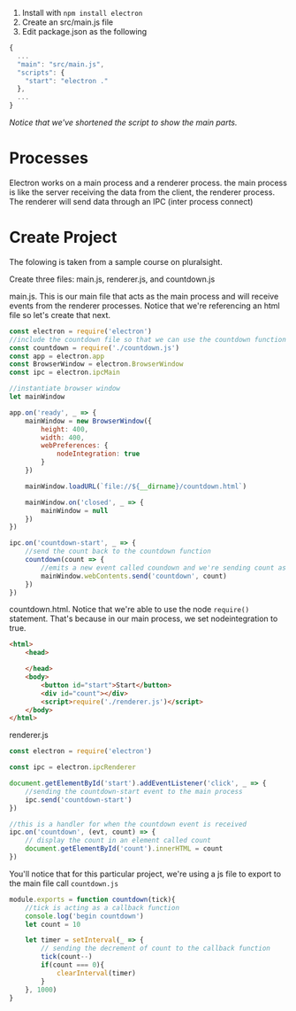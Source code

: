 1. Install with `npm install electron`
2. Create an src/main.js file
3. Edit package.json as the following

```js
{
  ...
  "main": "src/main.js",
  "scripts": {
    "start": "electron ."
  },
  ...
}
```
*Notice that we've shortened the script to show the main parts.*

# Processes

Electron works on a main process and a renderer process. the main process is like the server receiving the data from the client, the renderer process. The renderer will send data through an IPC (inter process connect)

# Create Project

The folowing is taken from a sample course on pluralsight.

Create three files: main.js, renderer.js, and countdown.js

main.js. This is our main file that acts as the main process and will receive events from the renderer processes. Notice that we're referencing an html file so let's create that next.

```js
const electron = require('electron')
//include the countdown file so that we can use the countdown function
const countdown = require('./countdown.js')
const app = electron.app
const BrowserWindow = electron.BrowserWindow
const ipc = electron.ipcMain

//instantiate browser window
let mainWindow

app.on('ready', _ => {
    mainWindow = new BrowserWindow({
        height: 400,
        width: 400,
        webPreferences: {
            nodeIntegration: true
        }
    })

    mainWindow.loadURL(`file://${__dirname}/countdown.html`)

    mainWindow.on('closed', _ => {
        mainWindow = null
    })
})

ipc.on('countdown-start', _ => {
    //send the count back to the countdown function
    countdown(count => {
        //emits a new event called coundown and we're sending count as the argument
        mainWindow.webContents.send('countdown', count)
    })
})
```

countdown.html. Notice that we're able to use the node `require()` statement. That's because in our main process, we set nodeintegration to true.

```html
<html>
    <head>

    </head>
    <body>
        <button id="start">Start</button>
        <div id="count"></div>
        <script>require('./renderer.js')</script>
    </body>
</html>
```

renderer.js

```js
const electron = require('electron')

const ipc = electron.ipcRenderer

document.getElementById('start').addEventListener('click', _ => {
    //sending the countdown-start event to the main process
    ipc.send('countdown-start')
})

//this is a handler for when the countdown event is received
ipc.on('countdown', (evt, count) => {
    // display the count in an element called count
    document.getElementById('count').innerHTML = count
})
```

You'll notice that for this particular project, we're using a js file to export to the main file call `countdown.js`

```js
module.exports = function countdown(tick){
    //tick is acting as a callback function
    console.log('begin countdown')
    let count = 10

    let timer = setInterval(_ => {
        // sending the decrement of count to the callback function
        tick(count--)
        if(count === 0){
            clearInterval(timer)
        }
    }, 1000)
}
```
